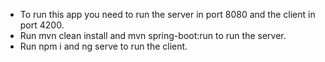 - To run this app you need to run the server in port 8080 and the client in port 4200.
- Run mvn clean install and mvn spring-boot:run to run the server.
- Run npm i and ng serve to run the client.
